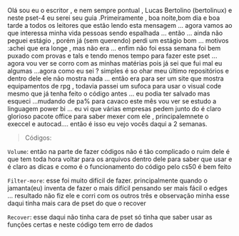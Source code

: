 Olá sou eu o escritor , e nem sempre pontual , Lucas Bertolino (bertolinux) e neste pset-4 eu serei seu guia .Primeiramente , boa noite,bom dia e boa tarde a todos os leitores que estão lendo esta mensagem ... agora vamos ao que interessa minha vida pessoas sendo espalhada ... então ... ainda não peguei estágio , porém já (sem querendo) perdi um estágio bom ... motivos :achei que era longe , mas não era ... enfim não foi essa semana foi bem puxado com provas e tals e tendo menos tempo para fazer este pset ... agora vou ver se corro com as minhas matérias pois já sei que fui mal eu algumas ...agora como eu sei ? simples é so ohar meu último repositórios e dentro dele ele não mostra nada ... então era para ser um site que mostra equipamentos de rpg , todavia passei um sufoca para usar o visual code mesmo que já tenha feito o código antes ... eu podia ter salvado mas esqueci ...mudando de pa% para cavaco este mês vou ver se estudo a linguagem power bi ... eu vi que várias empresas pedem junto do é claro glorioso pacote office para saber mexer com ele , principalemnete o execcel e autocad.... então é isso eu vejo vocês daqui a 2 semanas.

>Códigos:

``Volume``: então na parte de fazer códigos não é tão complicado o ruim dele é que tem toda hora voltar para os arquivos dentro dele para saber que usar e é claro as dicas e como é o funcionamento do código pelo cs50 é bem feito

``Filter-more``: esse foi muito difícil de fazer. principalmente quando o jamanta(eu) inventa de fazer o mais difícil pensando ser mais fácil o edges ... resultado não fiz ele e corri com os outros três e observação minha esse daqui tinha mais cara de pset do que o recover

``Recover``: esse daqui não tinha cara de pset só tinha que saber usar as funções certas e neste código tem erro de dados 

